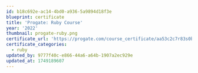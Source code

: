 ```yaml
---
id: b18c692e-ac14-4bd0-a936-5a9894d18f3e
blueprint: certificate
title: 'Progate: Ruby Course'
year: '2022'
thumbnail: progate-ruby.png
certificate_url: 'https://progate.com/course_certificate/aa53c2c7r83s0b'
certificate_categories:
  - ruby
updated_by: 9777f40c-e866-44a6-a64b-1907a2ec929e
updated_at: 1749189607
---
```


